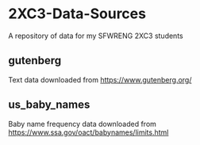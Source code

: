 # 2XC3-Data-Sources

A repository of data for my SFWRENG 2XC3 students

## gutenberg
Text data downloaded from https://www.gutenberg.org/ 

## us_baby_names
Baby name frequency data downloaded from https://www.ssa.gov/oact/babynames/limits.html

